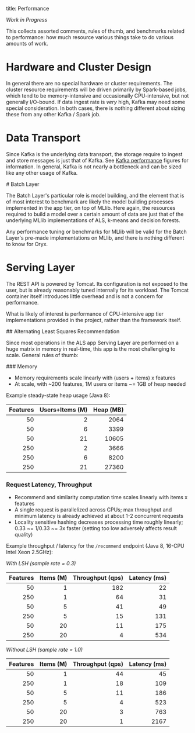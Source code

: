 title: Performance

_Work in Progress_

This collects assorted comments, rules of thumb, and benchmarks related to performance: how much 
resource various things take to do various amounts of work.

# Hardware and Cluster Design

In general there are no special hardware or cluster requirements. The cluster resource requirements will
be driven primarily by Spark-based jobs, which tend to be memory-intensive and occasionally CPU-intensive,
but not generally I/O-bound. If data ingest rate is *very* high, Kafka may need some special consideration.
In both cases, there is nothing different about sizing these from any other Kafka / Spark job.

# Data Transport

Since Kafka is the underlying data transport, the storage require to ingest and store messages is
just that of Kafka. See [Kafka performance](http://kafka.apache.org/performance.html) figures for information.
In general, Kafka is not nearly a bottleneck and can be sized like any other usage of Kafka.

# Batch Layer

The Batch Layer's particular role is model building, and the element that is of most interest to benchmark
are likely the model building processes implemented in the app tier, on top of MLlib. Here again, the 
resources required to build a model over a certain amount of data are just that of the underlying MLlib
implementations of ALS, k-means and decision forests.

Any performance tuning or benchmarks for MLlib will be valid for the Batch Layer's pre-made implementations
on MLlib, and there is nothing different to know for Oryx.

# Serving Layer

The REST API is powered by Tomcat. Its configuration is not exposed to the user, but is already reasonably
tuned internally for its workload. The Tomcat container itself introduces little overhead and is not 
a concern for performance. 

What is likely of interest is performance of CPU-intensive app tier implementations provided in the project,
rather than the framework itself.

## Alternating Least Squares Recommendation

Since most operations in the ALS app Serving Layer are performed on a huge matrix in memory in real-time,
this app is the most challenging to scale. General rules of thumb:


### Memory

- Memory requirements scale linearly with (users + items) x features
- At scale, with ~200 features, 1M users or items ~= 1GB of heap needed

Example steady-state heap usage (Java 8):

| Features | Users+Items (M) | Heap (MB) |
| --------:| ---------------:| ---------:|
|  50      |  2              |  2064     |
|  50      |  6              |  3399     |
|  50      | 21              | 10605     |
| 250      |  2              |  3666     |
| 250      |  6              |  8200     |
| 250      | 21              | 27360     |


### Request Latency, Throughput

- Recommend and similarity computation time scales linearly with items x features
- A single request is parallelized across CPUs; max throughput and minimum latency is already achieved at about 1-2 concurrent requests
- Locality sensitive hashing decreases processing time roughly linearly; 0.33 ~= 1/0.33 ~= 3x faster (setting too low adversely affects result quality)

Example throughput / latency for the `/recommend` endpoint (Java 8, 16-CPU Intel Xeon 2.5GHz):

*With LSH (sample rate = 0.3)*

| Features | Items (M) | Throughput (qps) | Latency (ms) |
| --------:| ---------:| ----------------:| ------------:|
|  50      |  1        | 182              |   22         |
| 250      |  1        |  64              |   31         |
|  50      |  5        |  41              |   49         |
| 250      |  5        |  15              |  131         |
|  50      | 20        |  11              |  175         |
| 250      | 20        |   4              |  534         |

*Without LSH (sample rate = 1.0)*

| Features | Items (M) | Throughput (qps) | Latency (ms) |
| --------:| ---------:| ----------------:| ------------:|
|  50      |  1        |  44              |   45         |
| 250      |  1        |  18              |  109         |
|  50      |  5        |  11              |  186         |
| 250      |  5        |   4              |  523         |
|  50      | 20        |   3              |  763         |
| 250      | 20        |   1              | 2167         |

